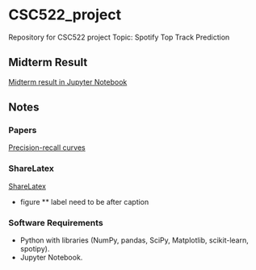 # CSC522_project
Repository for CSC522 project
Topic: Spotify Top Track Prediction

## Midterm Result
[Midterm result in Jupyter Notebook](https://github.com/thsieh4/CSC522_project/blob/master/CSS522_current_results_Nov07.ipynb)

## Notes
### Papers
[Precision-recall curves](https://dl.acm.org/citation.cfm?id=1143874)
### ShareLatex
[ShareLatex](https://www.sharelatex.com/project/59dbdd87bc60a256399644e9)
* figure 
** label need to be after caption

### Software Requirements
* Python with libraries (NumPy, pandas, SciPy, Matplotlib, scikit-learn, spotipy).
* Jupyter Notebook.